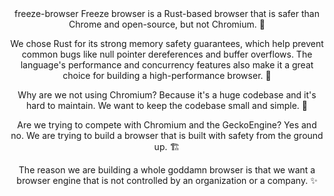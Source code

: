 <div align="center">
freeze-browser
Freeze browser is a Rust-based browser that is safer than Chrome and open-source, but not Chromium. 🦀

We chose Rust for its strong memory safety guarantees, which help prevent common bugs like null pointer dereferences and buffer overflows. The language's performance and concurrency features also make it a great choice for building a high-performance browser. 🚀

Why are we not using Chromium? Because it's a huge codebase and it's hard to maintain. We want to keep the codebase small and simple. 🧰

Are we trying to compete with Chromium and the GeckoEngine? Yes and no. We are trying to build a browser that is built with safety from the ground up. 🏗️

The reason we are building a whole goddamn browser is that we want a browser engine that is not controlled by an organization or a company. ✨

</div>